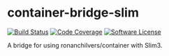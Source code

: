 # container-bridge-slim

[![Build Status](https://travis-ci.org/ronanchilvers/container-bridge-slim.svg?branch=master)](https://travis-ci.org/ronanchilvers/container-bridge-slim)
[![Code Coverage](https://scrutinizer-ci.com/g/ronanchilvers/container-bridge-slim/badges/coverage.png?b=master)](https://scrutinizer-ci.com/g/ronanchilvers/container-bridge-slim/?branch=master)
[![Software License](https://img.shields.io/badge/license-MIT-brightgreen.svg?style=flat-square)](LICENSE.md)

A bridge for using ronanchilvers/container with Slim3.
